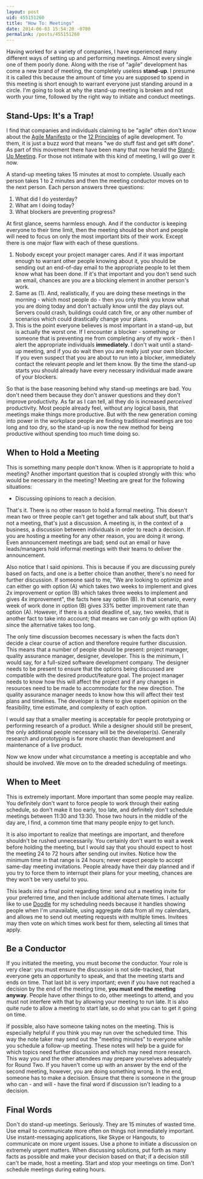 ```yaml
---
layout: post
uid: 455151260
title: "How To: Meetings"
date: 2014-06-03 15:54:20 -0700
permalink: /posts/455151260
---
```


Having worked for a variety of companies, I have experienced many different ways
of setting up and performing meetings. Almost every single one of them poorly
done. Along with the rise of "agile" development has come a new brand of
meeting, the completely useless **stand-up**. I presume it is called this
because the amount of time you are supposed to spend in this meeting is short
enough to warrant everyone just standing around in a circle. I'm going to look
at why the stand-up meeting is broken and not worth your time, followed by the
right way to initiate and conduct meetings.

## Stand-Ups: It's a Trap!

I find that companies and individuals claiming to be "agile" often don't know
about the [Agile Manifesto](http://www.agilemanifesto.org/) or the
[12 Principles](http://www.agilemanifesto.org/principles.html) of agile
development. To them, it is just a buzz word that means "we do stuff fast and
get s#!t done". As part of this movement there have been many that now herald the
[Stand-Up Meeting](http://en.wikipedia.org/wiki/Stand-up_meeting). For those not
intimate with this kind of meeting, I will go over it now.

A stand-up meeting takes 15 minutes at most to complete. Usually each person
takes 1 to 2 minutes and then the meeting conductor moves on to the next
person. Each person answers three questions:

1. What did I do yesterday?
2. What am I doing today?
3. What blockers are preventing progress?

At first glance, seems harmless enough. And if the conductor is keeping everyone
to their time limit, then the meeting should be short and people will need to
focus on only the most important bits of their work. Except there is one major
flaw with each of these questions.

1. Nobody except your project manager cares. And if it was important enough to
   warrant other people knowing about it, you should be sending out an
   end-of-day email to the appropriate people to let them know what has been
   done. If it's that important and you don't send such an email, chances are
   you are a blocking element in another person's work.
2. Same as (1). And, realistically, if you are doing these meetings in the
   morning - which most people do - then you only _think_ you know what you are
   doing today and don't actually know until the day plays out. Servers could
   crash, buildings could catch fire, or any other number of scenarios which
   could drastically change your plans.
3. This is the point everyone believes is most important in a stand-up, but is
   actually the worst one. If I encounter a blocker - something or someone that
   is preventing me from completing any of my work - then I alert the
   appropriate individuals **immediately**. I don't wait until a stand-up
   meeting, and if you do wait then you are really just your own blocker. If you
   even suspect that you are about to run into a blocker, immediately contact
   the relevant people and let them know. By the time the stand-up starts you
   should already have every necessary individual made aware of your blockers.

So that is the base reasoning behind why stand-up meetings are bad. You don't
need them because they don't answer questions and they don't improve
productivity. As far as I can tell, all they do is increased _perceived_
productivity. Most people already feel, without any logical basis, that meetings
make things more productive. But with the new generation coming into power in
the workplace people are finding traditional meetings are too long and too dry,
so the stand-up is now the new method for being productive without spending too
much time doing so.

## When to Hold a Meeting

This is something many people don't know. When is it appropriate to hold a
meeting? Another important question that is coupled strongly with this: who
would be necessary in the meeting? Meeting are great for the following
situations:

- Discussing opinions to reach a decision.

That's it. There is no other reason to hold a formal meeting. This doesn't mean
two or three people can't get together and talk about stuff, but that's not a
meeting, that's just a discussion. A meeting is, in the context of a business, a
discussion between individuals in order to reach a decision. If you are hosting
a meeting for any other reason, you are doing it wrong. Even announcement
meetings are bad; send out an email or have leads/managers hold informal
meetings with their teams to deliver the announcement.

Also notice that I said _opinions_. This is because if you are discussing purely
based on facts, and one is a better choice than another, there's no need for
further discussion. If someone said to me, "We are looking to optimize and can
either go with option (A) which takes two weeks to implement and gives 2x
improvement or option (B) which takes three weeks to implement and gives 4x
improvement", the facts here say option (B). In that scenario, every week of
work done in option (B) gives 33% better improvement rate than option
(A). However, if there is a solid deadline of, say, two weeks, that is another
fact to take into account; that means we can only go with option (A) since the
alternative takes too long.

The only time discussion becomes necessary is when the facts don't decide a
clear course of action and therefore require further discussion. This means that
a number of people should be present: project manager, quality assurance
manager, designer, developer. This is the minimum, I would say, for a full-sized
software development company. The designer needs to be present to ensure that
the options being discussed are compatible with the desired product/feature
goal. The project manager needs to know how this will affect the project and if
any changes in resources need to be made to accommodate for the new
direction. The quality assurance manager needs to know how this will affect
their test plans and timelines. The developer is there to give expert opinion on
the feasibility, time estimate, and complexity of each option.

I would say that a smaller meeting is acceptable for people prototyping or
performing research of a product. While a designer should still be present, the
only additional people necessary will be the developer(s). Generally research
and prototyping is far more chaotic than development and maintenance of a live
product.

Now we know under what circumstance a meeting is acceptable and who should be
involved. We move on to the dreaded scheduling of meetings.

## When to Meet

This is extremely important. More important than some people may realize. You
definitely don't want to force people to work through their eating schedule, so
don't make it too early, too late, and definitely don't schedule meetings
between 11:30 and 13:30. Those two hours in the middle of the day are, I find, a
common time that many people enjoy to get lunch.

It is also important to realize that meetings are important, and therefore
shouldn't be rushed unnecessarily. You certainly don't want to wait a week
before holding the meeting, but I would say that you should expect to host the
meeting 24 to 72 hours after sending out invites. Notice how the minimum time in
that range is 24 hours; never expect people to accept same-day meeting
invitations. People already have their day planned and if you try to force them
to interrupt their plans for your meeting, chances are they won't be very useful
to you.

This leads into a final point regarding time: send out a meeting invite for your
preferred time, and then include additional alternate times. I actually like to
use [Doodle](http://doodle.com) for my scheduling needs because it handles
showing people when I'm unavailable, using aggregate data from all my calendars,
and allows me to send out meeting requests with multiple times. Invitees may
then vote on which times work best for them, selecting all times that apply.

## Be a Conductor

If you initiated the meeting, you must become the conductor. Your role is very
clear: you must ensure the discussion is not side-tracked, that everyone gets an
opportunity to speak, and that the meeting starts and ends on time. That last
bit is very important; even if you have not reached a decision by the end of the
meeting time, **you must end the meeting anyway**. People have other things to
do, other meetings to attend, and you must not interfere with that by allowing
your meeting to run late. It is also quite rude to allow a meeting to start
late, so do what you can to get it going on time.

If possible, also have someone taking notes on the meeting. This is especially
helpful if you think you may run over the scheduled time. This way the note
taker may send out the "meeting minutes" to everyone while you schedule a
follow-up meeting. These notes will help be a guide for which topics need
further discussion and which may need more research. This way you and the other
attendees may prepare yourselves adequately for Round Two. If you haven't come
up with an answer by the end of the second meeting, however, you are doing
something wrong. In the end, someone has to make a decision. Ensure that there
is someone in the group who can - and will - have the final word if discussion
isn't leading to a decision.

## Final Words

Don't do stand-up meetings. Seriously. They are 15 minutes of wasted time. Use
email to communicate more often on things not immediately important. Use
instant-messaging applications, like Skype or Hangouts, to communicate on more
urgent issues. Use a phone to initiate a discussion on extremely urgent
matters. When discussing solutions, put forth as many facts as possible and make
your decision based on that; if a decision still can't be made, host a
meeting. Start and stop your meetings on time. Don't schedule meetings during
eating hours.
